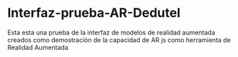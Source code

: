 # Interfaz-prueba-AR-Dedutel
Esta esta una prueba de la interfaz de modelos de realidad aumentada creados como demostración de la capacidad de AR js como herramienta de Realidad Aumentada
